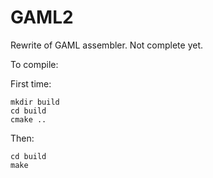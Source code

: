 # GAML2

Rewrite of GAML assembler.
Not complete yet.

To compile:

First time:

```
mkdir build
cd build
cmake ..
```

Then:

```
cd build
make
```
